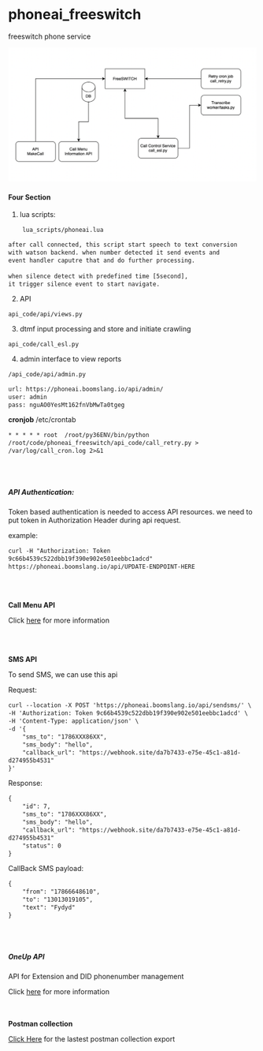 # phoneai_freeswitch
freeswitch phone service

![img](schema.png)

#### Four Section

1) lua scripts:
```
    lua_scripts/phoneai.lua
```
    after call connected, this script start speech to text conversion
    with watson backend. when number detected it send events and
    event handler caputre that and do further processing.

    when silence detect with predefined time [5second],
    it trigger silence event to start navigate.

2) API
```
api_code/api/views.py
```
3) dtmf input processing and store and initiate crawling
```
api_code/call_esl.py
```

4) admin interface to view reports
```
/api_code/api/admin.py
```

```
url: https://phoneai.boomslang.io/api/admin/
user: admin
pass: nguAO0YesMt162fnVbMwTa0tgeg
```

**cronjob**
/etc/crontab
```
* * * * * root  /root/py36ENV/bin/python /root/code/phoneai_freeswitch/api_code/call_retry.py > /var/log/call_cron.log 2>&1
```
<br/><br/>
##### API Authentication: 

Token based authentication is needed to access API resources.
we need to put token in Authorization Header during api request.

example:
```
curl -H "Authorization: Token 9c66b4539c522dbb19f390e902e501eebbc1adcd" https://phoneai.boomslang.io/api/UPDATE-ENDPOINT-HERE
```

<br/><br/>

**Call Menu API**

Click [here](api_call_menu.md) for more information

<br/><br/>

**SMS API**

To send SMS, we can use this api

Request:
```
curl --location -X POST 'https://phoneai.boomslang.io/api/sendsms/' \
-H 'Authorization: Token 9c66b4539c522dbb19f390e902e501eebbc1adcd' \
-H 'Content-Type: application/json' \
-d '{
    "sms_to": "1786XXX86XX",
    "sms_body": "hello",
    "callback_url": "https://webhook.site/da7b7433-e75e-45c1-a81d-d274955b4531"
}'
```

Response:
```
{
    "id": 7,
    "sms_to": "1786XXX86XX",
    "sms_body": "hello",
    "callback_url": "https://webhook.site/da7b7433-e75e-45c1-a81d-d274955b4531"
    "status": 0
}
```

CallBack SMS payload:
```
{
    "from": "17866648610",
    "to": "13013019105",
    "text": "Fydyd"
}
```

<br/><br/>
##### OneUp API

API for Extension and DID phonenumber management

Click [here](api_oneup.md) for more information

<br/><br/>
**Postman collection**

[Click Here](phoneAI.postman_collection.json) for the lastest postman collection export

<br/><br/>
